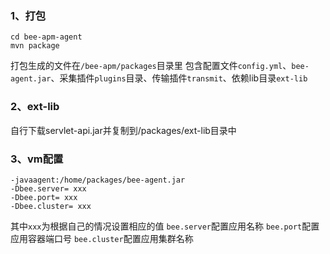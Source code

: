 ### 1、打包
~~~shell
cd bee-apm-agent
mvn package
~~~
打包生成的文件在`/bee-apm/packages`目录里
包含配置文件`config.yml`、`bee-agent.jar`、采集插件`plugins`目录、传输插件`transmit`、依赖lib目录`ext-lib`

### 2、ext-lib
  自行下载servlet-api.jar并复制到/packages/ext-lib目录中

### 3、vm配置
~~~shell
-javaagent:/home/packages/bee-agent.jar
-Dbee.server= xxx
-Dbee.port= xxx
-Dbee.cluster= xxx
~~~
其中`xxx`为根据自己的情况设置相应的值
`bee.server`配置应用名称
`bee.port`配置应用容器端口号
`bee.cluster`配置应用集群名称